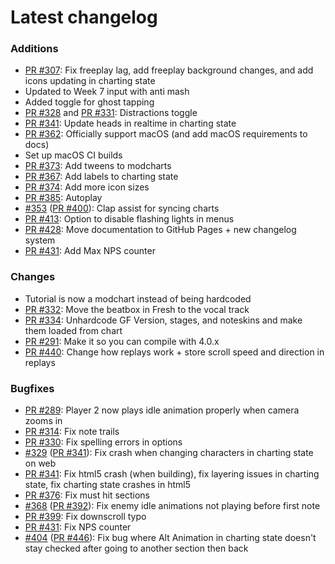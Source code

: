 # Latest changelog

### Additions
- [PR #307](https://github.com/KadeDev/Kade-Engine/pulls/307): Fix freeplay lag, add freeplay background changes, and add icons updating in charting state
- Updated to Week 7 input with anti mash
- Added toggle for ghost tapping
- [PR #328](https://github.com/KadeDev/Kade-Engine/pulls/328) and [PR #331](https://github.com/KadeDev/Kade-Engine/pulls/331): Distractions toggle
- [PR #341](https://github.com/KadeDev/Kade-Engine/pull/341): Update heads in realtime in charting state
- [PR #362](https://github.com/KadeDev/Kade-Engine/pull/362): Officially support macOS (and add macOS requirements to docs)
- Set up macOS CI builds
- [PR #373](https://github.com/KadeDev/Kade-Engine/pull/373): Add tweens to modcharts
- [PR #367](https://github.com/KadeDev/Kade-Engine/pull/367): Add labels to charting state
- [PR #374](https://github.com/KadeDev/Kade-Engine/pull/374): Add more icon sizes
- [PR #385](https://github.com/KadeDev/Kade-Engine/pull/385): Autoplay
- [#353](https://github.com/KadeDev/Kade-Engine/issues/353) ([PR #400](https://github.com/KadeDev/Kade-Engine/pulls/400)): Clap assist for syncing charts
- [PR #413](https://github.com/KadeDev/Kade-Engine/pulls/413): Option to disable flashing lights in menus
- [PR #428](https://github.com/KadeDev/Kade-Engine/pulls/428): Move documentation to GitHub Pages + new changelog system
- [PR #431](https://github.com/KadeDev/Kade-Engine/pull/431): Add Max NPS counter

### Changes
- Tutorial is now a modchart instead of being hardcoded
- [PR #332](https://github.com/KadeDev/Kade-Engine/pull/332): Move the beatbox in Fresh to the vocal track
- [PR #334](https://github.com/KadeDev/Kade-Engine/pull/334): Unhardcode GF Version, stages, and noteskins and make them loaded from chart
- [PR #291](https://github.com/KadeDev/Kade-Engine/pull/291): Make it so you can compile with 4.0.x
- [PR #440](https://github.com/KadeDev/Kade-Engine/pull/440): Change how replays work + store scroll speed and direction in replays

### Bugfixes
- [PR #289](https://github.com/KadeDev/Kade-Engine/pulls/289): Player 2 now plays idle animation properly when camera zooms in
- [PR #314](https://github.com/KadeDev/Kade-Engine/pulls/314): Fix note trails
- [PR #330](https://github.com/KadeDev/Kade-Engine/pull/330): Fix spelling errors in options
- [#329](https://github.com/KadeDev/Kade-Engine/issues/329) ([PR #341](https://github.com/KadeDev/Kade-Engine/pull/341)): Fix crash when changing characters in charting state on web
- [PR #341](https://github.com/KadeDev/Kade-Engine/pull/341): Fix html5 crash (when building), fix layering issues in charting state, fix charting state crashes in html5
- [PR #376](https://github.com/KadeDev/Kade-Engine/pull/376): Fix must hit sections
- [#368](https://github.com/KadeDev/Kade-Engine/issues/368) ([PR #392](https://github.com/KadeDev/Kade-Engine/pull/392)): Fix enemy idle animations not playing before first note
- [PR #399](https://github.com/KadeDev/Kade-Engine/pulls/399): Fix downscroll typo
- [PR #431](https://github.com/KadeDev/Kade-Engine/pull/431): Fix NPS counter
- [#404](https://github.com/KadeDev/Kade-Engine/issues/404) ([PR #446](https://github.com/KadeDev/Kade-Engine/pull/446)): Fix bug where Alt Animation in charting state doesn't stay checked after going to another section then back
